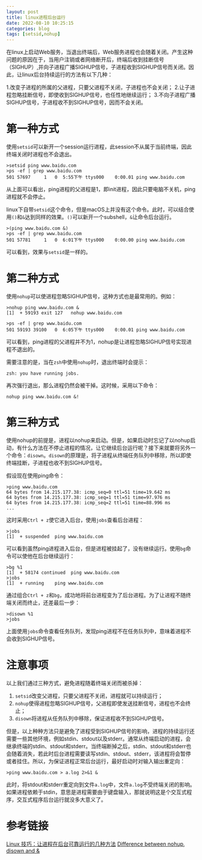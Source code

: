 ```yaml
---
layout: post
title: linux进程后台运行
date: 2022-08-10 10:25:15
categories: blog
tags: [setsid,nohup]
---
```


在linux上启动Web服务，当退出终端后，Web服务进程也会随着关闭。产生这种问题的原因在于，当用户注销或者网络断开后，终端后收到挂断信号（SIGHUP）,并向子进程广播SIGHUP信号，子进程收到SIGHUP信号而关闭。因此，让linux后台持续运行的方法有以下几种：

1.改变子进程的所属的父进程，只要父进程不关闭，子进程也不会关闭；
2.让子进程忽略挂断信号，即使收到SIGHUP信号，也任性地继续运行；
3.不向子进程广播SIGHUP信号，子进程收不到SIGHUP信号，因而不会关闭。

# 第一种方式

使用`setsid`可以新开一个session运行进程，此session不从属于当前终端，因此终端关闭时进程也不会退出。

```
>setsid ping www.baidu.com
>ps -ef | grep www.baidu.com
501 57697     1   0  5:55下午 ttys000    0:00.01 ping www.baidu.com
```

从上面可以看出，ping进程的父进程是1，即init进程，因此只要电脑不关机，ping进程就不会停止。

linux下自带`setsid`这个命令，但是macOS上并没有这个命令。此时，可以结合使用`()`和`&`达到同样的效果。`()`可以新开一个subshell，`&`让命令后台运行。

```
>(ping www.baidu.com &)
>ps -ef | grep www.baidu.com
501 57781     1   0  6:01下午 ttys000    0:00.00 ping www.baidu.com
```

可以看到，效果与`setsid`是一样的。


# 第二种方式

使用`nohup`可以使进程忽略SIGHUP信号，这种方式也是最常用的。例如：

```
>nohup ping www.baidu.com &
[1]  + 59193 exit 127   nohup www.baidu.com

>ps -ef | grep www.baidu.com
501 59193 39100   0  6:05下午 ttys000    0:00.01 ping www.baidu.com
```

可以看到，ping进程的父进程并不为1，nohup是让进程忽略SIGHUP信号实现进程不退出的。

需要注意的是，当在`zsh`中使用`nohup`时，退出终端时会提示：

```
zsh: you have running jobs.
```

再次强行退出，那么进程仍然会被干掉。这时候，采用以下命令：

```
nohup ping www.baidu.com &!
```


# 第三种方式

使用nohup的前提是，进程以nohup来启动。但是，如果启动时忘记了以nohup启动，有什么方法在不停止进程的情况，让它继续后台运行呢？接下来就要将另外一个命令：`disown`。`disown`的原理是，将子进程从终端任务队列中移除，所以即使终端挂断，子进程也收不到SIGHUP信号。

假设现在使用ping命令：

```
>ping www.baidu.com
64 bytes from 14.215.177.38: icmp_seq=0 ttl=51 time=19.642 ms
64 bytes from 14.215.177.38: icmp_seq=1 ttl=51 time=97.976 ms
64 bytes from 14.215.177.38: icmp_seq=2 ttl=51 time=88.996 ms
...
```

这时采用`Ctrl + z`使它进入后台，使用`jobs`查看后台进程：

```
>jobs
[1]  + suspended  ping www.baidu.com
```

可以看到虽然ping进程进入后台，但是进程被挂起了，没有继续运行。使用`bg`命令可以使他在后台继续运行：

```
>bg %1
[1]  + 58174 continued  ping www.baidu.com
>jobs
[1]  + running    ping www.baidu.com
```

通过组合`Ctrl + z`和`bg`，成功地将前台进程变为了后台进程。为了让进程不随终端关闭而终止，还差最后一步：

```
>disown %1
>jobs
```

上面使用`jobs`命令查看任务队列，发现ping进程不在任务队列中，意味着进程不会收到SIGHUP信号。


# 注意事项

以上我们通过三种方式，避免进程随着终端关闭而被杀掉：

1. `setsid`改变父进程，只要父进程不关闭，进程就可以持续运行；
2. `nohup`使得进程忽略SIGHUP信号，父进程即使发送挂断信号，进程也不会终止；
3. `disown`将进程从任务队列中移除，保证进程收不到SIGHUP信号。

但是，以上种种方法只是避免了进程受到SIGHUP信号的影响，进程的持续运行还需要一些其他环境，例如stdin、stdout以及stderr。通常从终端启动的进程，会继承终端的stdin、stdout和stderr。当终端断掉之后，stdin、stdout和stderr也会随着消失，若此时后台进程需要读写stdin、stdout、stderr，该进程将会暂停或者挂住。所以，为保证进程正常后台运行，最好启动时对输入输出重定向：

```
>ping www.baidu.com > a.log 2>&1 &
```

此时，将stdout和stderr重定向到文件`a.log`中，文件`a.log`不受终端关闭的影响。如果进程依赖于stdin，意思是进程需要由于键盘输入，那就说明这是个交互式程序，交互式程序后台运行就没多大意义了。

# 参考链接
[Linux 技巧：让进程在后台可靠运行的几种方法](https://www.ibm.com/developerworks/cn/linux/l-cn-nohup/index.html)
[Difference between nohup, disown and &](https://unix.stackexchange.com/questions/3886/difference-between-nohup-disown-and)

